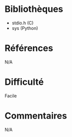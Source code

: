 # Bibliothèques

-   stdio.h (C)
-   sys (Python)

# Références

N/A

# Difficulté

Facile

# Commentaires

N/A
